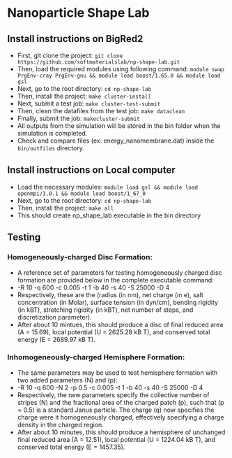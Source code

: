 # Nanoparticle Shape Lab

## Install instructions on BigRed2
* First, git clone the project:
```git clone https://github.com/softmaterialslab/np-shape-lab.git```
* Then, load the required modules using following command:
```module swap PrgEnv-cray PrgEnv-gnu && module load boost/1.65.0 && module load gsl```
* Next, go to the root directory:
 ```cd np-shape-lab```
* Then, install the project:
```make cluster-install```
* Next, submit a test job:
```make cluster-test-submit```
* Then, clean the datafiles from the test job:
```make dataclean```
* Finally, submit the job:
```makecluster-submit```
* All outputs from the simulation will be stored in the bin folder when the simulation is completed.
* Check and compare files (ex: energy_nanomembrane.dat) inside the ```bin/outfiles``` directory.

## Install instructions on Local computer
* Load the necessary modules:
```module load gsl && module load openmpi/3.0.1 && module load boost/1_67_0```
* Next, go to the root directory:
```cd np-shape-lab```
* Then, install the project:
```make all```
* This should create np_shape_lab executable in the bin directory

## Testing
### Homogeneously-charged Disc Formation:
* A reference set of parameters for testing homogeneously charged disc formation are provided below in the complete executable command:
* -R 10 -q 600 -c 0.005 -t 1 -b 40 -s 40 -S 25000 -D 4
* Respectively, these are the (radius (in nm), net charge (in e), salt concentration (in Molar), surface tension (in dyn/cm), bending rigidity (in kBT), stretching rigidity (in kBT), net number of steps, and discretization parameter).
* After about 10 mintues, this should produce a disc of final reduced area (A = 15.69), local potential (U = 2625.28 kB T), and conserved total energy (E = 2689.97 kB T).

### Inhomogeneously-charged Hemisphere Formation:
* The same parameters may be used to test hemisphere formation with two added parameters (N) and (p):
* -R 10 -q 600 -N 2 -p 0.5 -c 0.005 -t 1 -b 40 -s 40 -S 25000 -D 4
* Respectively, the new parameters specify the collective number of stripes (N) and the fractional area of the charged patch (p), such that (p = 0.5) is a standard Janus particle.  The charge (q) now specifies the charge were it homogeneously charged, effectively specifying a charge density in the charged region.
* After about 10 minutes, this should produce a hemisphere of unchanged final reduced area (A = 12.51), local potential (U = 1224.04 kB T), and conserved total energy (E = 1457.35).